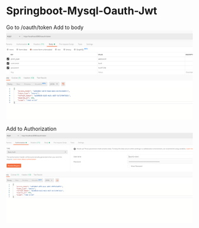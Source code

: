 # Springboot-Mysql-Oauth-Jwt

Go to /oauth/token
Add to body
![alt text](src/main/resources/Capture.PNG)

Add to Authorization
![alt text](src/main/resources/Capture1.PNG)
